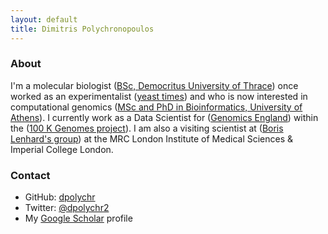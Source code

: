 ```yaml
---
layout: default
title: Dimitris Polychronopoulos
---
```


### About

I'm a molecular biologist ([BSc, Democritus University of Thrace](http://www.mbg.duth.gr/)) once worked as an experimentalist ([yeast times](https://www.ncbi.nlm.nih.gov/pubmed/19661920)) and who is now interested in computational genomics ([MSc and PhD in Bioinformatics, University of Athens](http://www.demokritos.gr/?lang=en)). I currently work as a Data Scientist for ([Genomics England](https://www.genomicsengland.co.uk/)) within the ([100 K Genomes project](https://en.wikipedia.org/wiki/100,000_Genomes_Project)). I am also a visiting scientist at ([Boris Lenhard's group](https://lms.mrc.ac.uk/research-group/computational-regulatory-genomics/)) at the MRC London Institute of Medical Sciences & Imperial College London.

### Contact

- GitHub: [dpolychr](https://github.com/dpolychr)
- Twitter: [@dpolychr2](https://twitter.com/dpolychr2)
- My [Google Scholar](https://scholar.google.com/citations?user=LsI4gg0AAAAJ) profile




